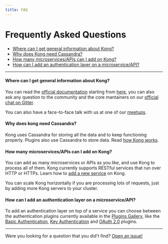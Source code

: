 ```yaml
---
title: FAQ
---
```


# Frequently Asked Questions

* [Where can I get general information about Kong?](#where-can-i-get-general-information-about-kong?)
* [Why does Kong need Cassandra?](#why-does-kong-need-cassandra?)
* [How many microservices/APIs can I add on Kong?](#how-many-microservices/apis-can-i-add-on-kong?)
* [How can I add an authentication layer on a microservice/API?](#how-can-i-add-an-authentication-layer-on-a-microservice/api?)

<hr>

#### Where can I get general information about Kong?

You can read the [official documentation](/docs) starting from [here](/docs/{{page.kong_version}}/about/what/), you can also ask any question to the community and the core mantainers on our [official chat on Gitter](https://gitter.im/Mashape/kong).

You can also have a face-to-face talk with us at one of our [meetups](http://www.meetup.com/The-Mashape-API-Developer-Community).

#### Why does kong need Cassandra?

Kong uses Cassandra for storing all the data and to keep functioning properly. Plugins also use Cassandra to store data. Read [how Kong works](/docs/{{page.kong_version}}/about/how/).

#### How many microservices/APIs can I add on Kong?

You can add as many microservices or APIs as you like, and use Kong to process all of them. Kong currently supports RESTful services that run over HTTP or HTTPs. Learn how to [add a new service](/docs/{{page.kong_version}}/getting-started/adding-your-api/) on Kong.

You can scale Kong horizontally if you are processing lots of requests, just by adding more Kong servers to your cluster.

#### How can I add an authentication layer on a microservice/API?

To add an authentication layer on top of a service you can choose between the authentication plugins currently available in the [Plugins Gallery](/plugins/#security), like the [Basic Authentication](/plugins/basic-authentication/), [Key Authentication](/plugins/key-authentication/) and [OAuth 2.0](/plugins/oauth2-authentication/) plugins.

<hr>

Were you looking for a question that you did't find? [Open an issue!](https://github.com/Mashape/getkong.org)